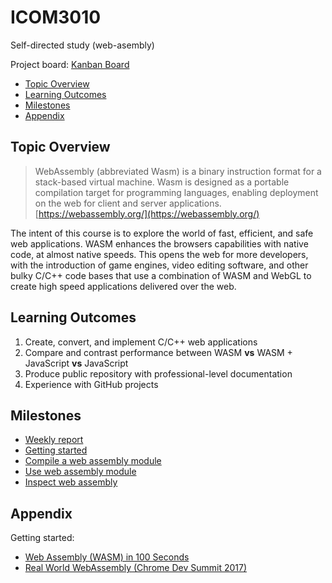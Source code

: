 # ICOM3010
Self-directed study (web-asembly)

Project board: [Kanban Board](https://github.com/users/ThomasvanBommel/projects/1)

 - [Topic Overview](#topic-overview)
 - [Learning Outcomes](#learning-outcomes)
 - [Milestones](#milestones)
 - [Appendix](#appendix)

## Topic Overview
 > WebAssembly (abbreviated Wasm) is a binary instruction format for a stack-based virtual machine. Wasm is designed as a portable compilation target for programming languages, enabling deployment on the web for client and server applications.
[https://webassembly.org/](https://webassembly.org/)

The intent of this course is to explore the world of fast, efficient, and safe web applications. WASM enhances the browsers capabilities with native code, at almost native speeds. This opens the web for more developers, with the introduction of game engines, video editing software, and other bulky C/C++ code bases that use a combination of WASM and WebGL to create high speed applications delivered over the web.

## Learning Outcomes
 1. Create, convert, and implement C/C++ web applications
 2. Compare and contrast performance between WASM **vs** WASM + JavaScript **vs** JavaScript
 3. Produce public repository with professional-level documentation
 4. Experience with GitHub projects

## Milestones
- [Weekly report](https://github.com/ThomasvanBommel/ICOM3010/milestone/1)
- [Getting started](https://github.com/ThomasvanBommel/ICOM3010/milestone/2)
- [Compile a web assembly module](https://github.com/ThomasvanBommel/ICOM3010/milestone/3)
- [Use web assembly module](https://github.com/ThomasvanBommel/ICOM3010/milestone/4)
- [Inspect web assembly](https://github.com/ThomasvanBommel/ICOM3010/milestone/5)

## Appendix
Getting started:
 - [Web Assembly (WASM) in 100 Seconds](https://www.youtube.com/watch?v=cbB3QEwWMlA)
 - [Real World WebAssembly (Chrome Dev Summit 2017)](https://www.youtube.com/watch?v=PpuAqLCraAQ)
